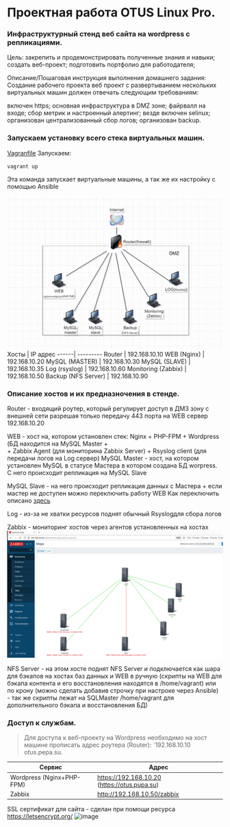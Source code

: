 #  Проектная работа OTUS Linux Pro.

### Инфраструктурный стенд веб сайта на wordpress с репликациями.

Цель:
закрепить и продемонстрировать полученные знания и навыки;
создать веб-проект;
подготовить портфолио для работодателя;


Описание/Пошаговая инструкция выполнения домашнего задания:
Создание рабочего проекта
веб проект с развертыванием нескольких виртуальных машин должен отвечать следующим требованиям:

включен https;
основная инфраструктура в DMZ зоне;
файрвалл на входе;
сбор метрик и настроенный алертинг;
везде включен selinux;
организован централизованный сбор логов;
организован backup.

### Запускаем установку всего стека виртуальных машин.

[Vagranfile](https://github.com/PavelSergeevItem/otus_project/blob/main/Vagrantfile)
Запускаем:
``` 
vagrant up
```
Эта команда запускает виртуальные машины, а так же их настройку с помощью Ansible

![image](https://github.com/PavelSergeevItem/otus_project/blob/main/pictures/schema.jpg)
 Хосты | IP адрес
------| ---------
Router | 192.168.10.10
WEB (Nginx) | 192.168.10.20
MySQL (MASTER) | 192.168.10.30
MySQL (SLAVE) | 192.168.10.35
Log (rsyslog) | 192.168.10.60
Monitoring (Zabbix) | 192.168.10.50
Backup (NFS Server) | 192.168.10.90

### Описание хостов и их предназночения в стенде. 

Router - входящий роутер, который регулирует доступ в ДМЗ зону с внешней сети разрешая только передачу 
         443 порта на WEB сервер 192.168.10.20
        
WEB    - хост на, котором установлен стек: Nginx + PHP-FPM + Wordpress (БД находится на MySQL Master +  
       + Zabbix Agent (для мониторина Zabbix Server) + Rsyslog client (для передачи логов на Log сервер) 
MySQL Master - хост, на котором установлен MySQL в статусе Мастера в котором создана БД worpress. С него происходит репликация на MySQL Slave

MySQL Slave - на него происходит репликация данных с Мастера + если мастер не доступен можно переключить работу WEB
              Как переключить описано  [здесь](https://github.com/PavelSergeevItem/otus_project/blob/main/repl_mysql/README.md)
              
Log - из-за не хватки ресурсов поднят обычный Rsyslogдля сбора логов 

Zabbix - мониторинг хостов через агентов установленных на хостах
![image](https://github.com/PavelSergeevItem/otus_project/blob/main/pictures/zabbix.png)
       
NFS Server - на этом хосте поднят NFS Server и подключается как шара для бэкапов на хостах баз данных и WEB 
             в ручную (скрипты на WEB для бэкапа контента и его восстановления находятся в /home/vagrant) или по крону (можно 
             сделать добавив строчку при настроке через Ansible) - так же скрипты лежат на SQLMaster /home/vagrant для дополнительного 
             бэкапа и восстановления БД)       
        
### Доступ к службам.

> Для доступа к веб-проекту на Wordpress необходимо на хост машине прописать адрес роутера (Router): `192.168.10.10 otus.pepa.su.

Сервис | Адрес
------| ---------
Wordpress (Nginx+PHP-FPM) | https://192.168.10.20 (https://otus.pupa.su)
Zabbix | http://192.168.10.50/zabbix


SSL сертификат для сайта - сделан при помощи ресурса https://letsencrypt.org/
![image](https://github.com/)

